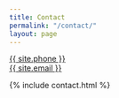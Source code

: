 ```yaml
---
title: Contact
permalink: "/contact/"
layout: page
---
```


<section class="py-5">
	<div class="container">
		<p class="mb-3">
        <a class="mb-0 text-decoration-none text-dark me-2" href="tel:{{ site.phone }}">
          <span class="fas fa-phone"></span> {{ site.phone }}
        </a><br>
        <a class="mb-0 text-decoration-none text-dark" href="mailto:{{ site.email }}">
          <span class="fas fa-envelope"></span> {{ site.email }}
        </a>
      </p>
	  {% include contact.html %}
	</div>
</section>